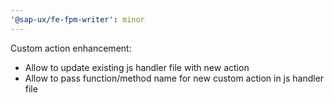 ```yaml
---
'@sap-ux/fe-fpm-writer': minor
---
```


Custom action enhancement:
- Allow to update existing js handler file with new action
- Allow to pass function/method name for new custom action in js handler file
